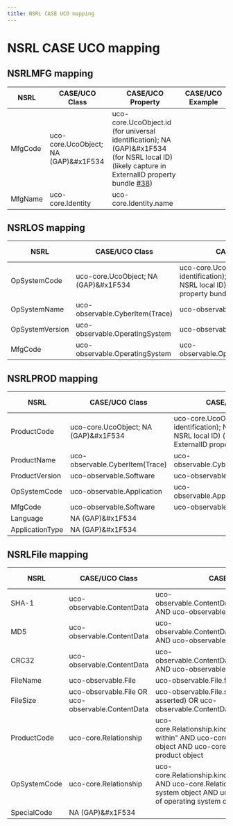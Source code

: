 ```yaml
---
title: NSRL CASE UCO mapping
---
```


# NSRL CASE UCO mapping


## NSRLMFG mapping

|NSRL|CASE/UCO Class|CASE/UCO Property|CASE/UCO Example|
|---|---|---|---|
|MfgCode|uco-core.UcoObject; NA (GAP)&#x1F534|uco-core.UcoObject.id (for universal identification); NA (GAP)&#x1F534 (for NSRL local ID) (likely capture in ExternalID property bundle [#38](https://github.com/ucoProject/uco/issues/38))||
|MfgName|uco-core.Identity|uco-core.Identity.name||

## NSRLOS mapping

|NSRL|CASE/UCO Class|CASE/UCO Property|CASE/UCO Example|
|---|---|---|---|
|OpSystemCode|uco-core.UcoObject; NA (GAP)&#x1F534|uco-core.UcoObject.id (for universal identification); NA (GAP)&#x1F534 (for NSRL local ID) (likely capture in ExternalID property bundle [#38](https://github.com/ucoProject/uco/issues/38))||
|OpSystemName|uco-observable.CyberItem(Trace)|uco-observable.CyberItem(Trace).name||
|OpSystemVersion|uco-observable.OperatingSystem|uco-observable.OperatingSystem.version||
|MfgCode|uco-observable.OperatingSystem|uco-observable.OperatingSystem.manufacturer||

## NSRLPROD mapping

|NSRL|CASE/UCO Class|CASE/UCO Property|CASE/UCO Example|
|---|---|---|---|
|ProductCode|uco-core.UcoObject; NA (GAP)&#x1F534|uco-core.UcoObject.id (for universal identification); NA (GAP)&#x1F534 (for NSRL local ID) (likely capture in ExternalID property bundle [#38](https://github.com/ucoProject/uco/issues/38))||
|ProductName|uco-observable.CyberItem(Trace)|uco-observable.CyberItem(Trace).name|||
|ProductVersion|uco-observable.Software|uco-observable.Software.version||
|OpSystemCode|uco-observable.Application|uco-observable.Application.operatingSystem||
|MfgCode|uco-observable.Software|uco-observable.Software.manufacturer||
|Language|NA (GAP)&#x1F534|||
|ApplicationType|NA (GAP)&#x1F534|||

## NSRLFile mapping

|NSRL|CASE/UCO Class|CASE/UCO Property|CASE/UCO Example|
|---|---|---|---|
|SHA-1|uco-observable.ContentData|uco-observable.ContentData.Hash.hashMethod="SHA1" AND uco-observable.ContentData.Hash.hashValue||
|MD5|uco-observable.ContentData|uco-observable.ContentData.Hash.hashMethod="MD5" AND uco-observable.ContentData.Hash.hashValue||
|CRC32|uco-observable.ContentData|uco-observable.ContentData.Hash.hashMethod="CRC32" AND uco-observable.ContentData.Hash.hashValue||
|FileName|uco-observable.File|uco-observable.File.fileName||
|FileSize|uco-observable.File OR uco-observable.ContentData|uco-observable.File.sizeInBytes (file system asserted) OR uco-observable.ContentData.sizeInBytes (actual)||
|ProductCode|uco-core.Relationship|uco-core.Relationship.kindOfRelationship="contained-within" AND uco-core.Relationship.source=id of file object AND uco-core.Relationship.target=id of product object||
|OpSystemCode|uco-core.Relationship|uco-core.Relationship.kindOfRelationship="RelevantTo" AND uco-core.Relationship.source=id of operating system object AND uco-core.Relationship.target=id of operating system object|||
|SpecialCode|NA (GAP)&#x1F534|||
